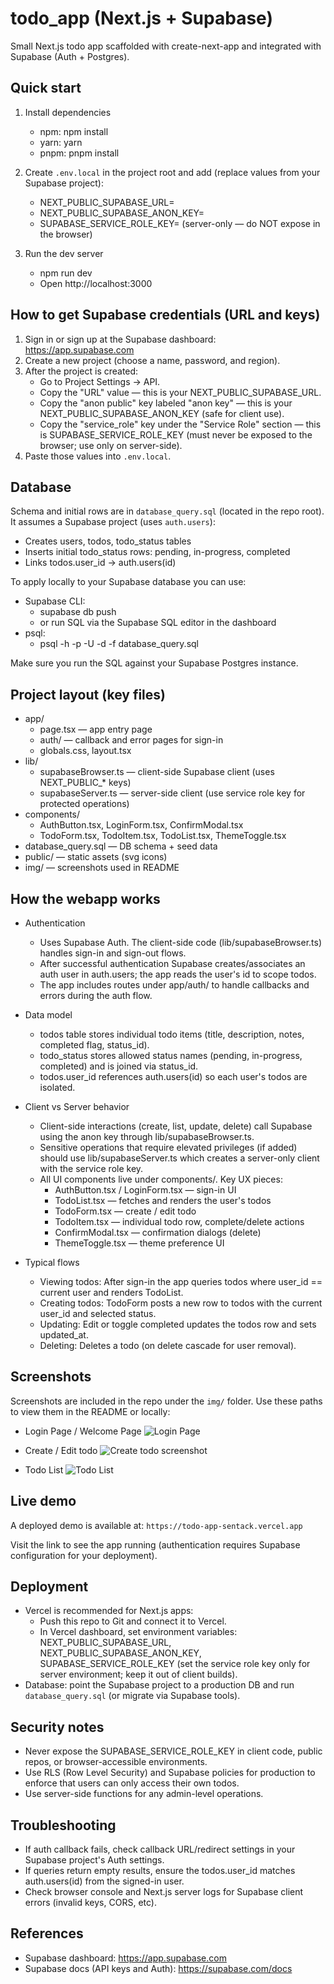 # todo_app (Next.js + Supabase)

Small Next.js todo app scaffolded with create-next-app and integrated with Supabase (Auth + Postgres).

## Quick start

1. Install dependencies
   - npm: npm install
   - yarn: yarn
   - pnpm: pnpm install

2. Create `.env.local` in the project root and add (replace values from your Supabase project):
   - NEXT_PUBLIC_SUPABASE_URL=<your-supabase-url>
   - NEXT_PUBLIC_SUPABASE_ANON_KEY=<your-anon-key>
   - SUPABASE_SERVICE_ROLE_KEY=<your-service-role-key> (server-only — do NOT expose in the browser)

3. Run the dev server
   - npm run dev
   - Open http://localhost:3000

## How to get Supabase credentials (URL and keys)

1. Sign in or sign up at the Supabase dashboard: https://app.supabase.com
2. Create a new project (choose a name, password, and region).
3. After the project is created:
   - Go to Project Settings -> API.
   - Copy the "URL" value — this is your NEXT_PUBLIC_SUPABASE_URL.
   - Copy the "anon public" key labeled "anon key" — this is your NEXT_PUBLIC_SUPABASE_ANON_KEY (safe for client use).
   - Copy the "service_role" key under the "Service Role" section — this is SUPABASE_SERVICE_ROLE_KEY (must never be exposed to the browser; use only on server-side).
4. Paste those values into `.env.local`.

## Database

Schema and initial rows are in `database_query.sql` (located in the repo root). It assumes a Supabase project (uses `auth.users`):

- Creates users, todos, todo_status tables
- Inserts initial todo_status rows: pending, in-progress, completed
- Links todos.user_id -> auth.users(id)

To apply locally to your Supabase database you can use:
- Supabase CLI:
  - supabase db push
  - or run SQL via the Supabase SQL editor in the dashboard
- psql:
  - psql -h <HOST> -p <PORT> -U <USER> -d <DBNAME> -f database_query.sql

Make sure you run the SQL against your Supabase Postgres instance.

## Project layout (key files)

- app/
  - page.tsx — app entry page
  - auth/ — callback and error pages for sign-in
  - globals.css, layout.tsx
- lib/
  - supabaseBrowser.ts — client-side Supabase client (uses NEXT_PUBLIC_* keys)
  - supabaseServer.ts — server-side client (use service role key for protected operations)
- components/
  - AuthButton.tsx, LoginForm.tsx, ConfirmModal.tsx
  - TodoForm.tsx, TodoItem.tsx, TodoList.tsx, ThemeToggle.tsx
- database_query.sql — DB schema + seed data
- public/ — static assets (svg icons)
- img/ — screenshots used in README

## How the webapp works

- Authentication
  - Uses Supabase Auth. The client-side code (lib/supabaseBrowser.ts) handles sign-in and sign-out flows.
  - After successful authentication Supabase creates/associates an auth user in auth.users; the app reads the user's id to scope todos.
  - The app includes routes under app/auth/ to handle callbacks and errors during the auth flow.

- Data model
  - todos table stores individual todo items (title, description, notes, completed flag, status_id).
  - todo_status stores allowed status names (pending, in-progress, completed) and is joined via status_id.
  - todos.user_id references auth.users(id) so each user's todos are isolated.

- Client vs Server behavior
  - Client-side interactions (create, list, update, delete) call Supabase using the anon key through lib/supabaseBrowser.ts.
  - Sensitive operations that require elevated privileges (if added) should use lib/supabaseServer.ts which creates a server-only client with the service role key.
  - All UI components live under components/. Key UX pieces:
    - AuthButton.tsx / LoginForm.tsx — sign-in UI
    - TodoList.tsx — fetches and renders the user's todos
    - TodoForm.tsx — create / edit todo
    - TodoItem.tsx — individual todo row, complete/delete actions
    - ConfirmModal.tsx — confirmation dialogs (delete)
    - ThemeToggle.tsx — theme preference UI

- Typical flows
  - Viewing todos: After sign-in the app queries todos where user_id == current user and renders TodoList.
  - Creating todos: TodoForm posts a new row to todos with the current user_id and selected status.
  - Updating: Edit or toggle completed updates the todos row and sets updated_at.
  - Deleting: Deletes a todo (on delete cascade for user removal).

## Screenshots

Screenshots are included in the repo under the `img/` folder. Use these paths to view them in the README or locally:

- Login Page / Welcome Page
  ![Login Page](./img/ss%20(1).png)

- Create / Edit todo 
  ![Create todo screenshot](./img/ss%20(2).png)

- Todo List 
  ![Todo List](./img/ss%20(3).png)


## Live demo

A deployed demo is available at:
``` https://todo-app-sentack.vercel.app ```

Visit the link to see the app running (authentication requires Supabase configuration for your deployment).

## Deployment

- Vercel is recommended for Next.js apps:
  - Push this repo to Git and connect it to Vercel.
  - In Vercel dashboard, set environment variables: NEXT_PUBLIC_SUPABASE_URL, NEXT_PUBLIC_SUPABASE_ANON_KEY, SUPABASE_SERVICE_ROLE_KEY (set the service role key only for server environment; keep it out of client builds).
- Database: point the Supabase project to a production DB and run `database_query.sql` (or migrate via Supabase tools).

## Security notes

- Never expose the SUPABASE_SERVICE_ROLE_KEY in client code, public repos, or browser-accessible environments.
- Use RLS (Row Level Security) and Supabase policies for production to enforce that users can only access their own todos.
- Use server-side functions for any admin-level operations.

## Troubleshooting

- If auth callback fails, check callback URL/redirect settings in your Supabase project's Auth settings.
- If queries return empty results, ensure the todos.user_id matches auth.users(id) from the signed-in user.
- Check browser console and Next.js server logs for Supabase client errors (invalid keys, CORS, etc).

## References

- Supabase dashboard: https://app.supabase.com
- Supabase docs (API keys and Auth): https://supabase.com/docs
